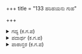 +++
title = "133 ಹರಿಹಯನು ಗುಹ"

+++

<details><summary>ಗದ್ಯ (ಕ.ಗ.ಪ) </summary>

133. ಧೃತರಾಷ್ಟ್ರ ಕೇಳು ! ಇಂದ್ರ, ಷಣ್ಮುಖ, ರಾಮ, ಬಾಣಾಸುರ, ರಾವಣ, ಭೀಮಸೇನ, ಇವರೆಲ್ಲರೂ, ಗಿರಿಜಾರಮಣನಾದ ಪರಮೇಶ್ವರನ ಭಕ್ತರು. ಮಹಾರಾಜ ! ಮೃತ್ಯುಂಜಯನ ಕೂಡೆ ವಿನೋದವೆ ? ನಿನ್ನ ಶಕ್ತಿಯನ್ನು ನೀನು ಅರಿತುಕೋ. ಮರುಳನಂತೆ ಪವನಜನೊಡನೆ ನೀವು ಸರಿಸಮಾನವೇ?
</details>

<details><summary>ಪದಾರ್ಥ (ಕ.ಗ.ಪ) </summary>

ಅಳವು-ಶಕ್ತಿ, ಹರಿಹಯ-ಇಂದ್ರ, ಗುಹ-ಕಾರ್ತಿಕೇಯ, ದಶಶಿರ-ರಾವಣ, ಡಿಂಗರಿಗ-ಭಕ್ತ, ಅಳವು-ಸಾಮಥ್ರ್ಯ
</details>

<details><summary>ಪಾಠಾನ್ತರ (ಕ.ಗ.ಪ) </summary>

ಹರಿ   
ಸುರರೊಡನೆ ಹಗೆಗೊಂಬನೇ  
ಹರನು-ಹಯನು ಎಂಬ ಪಾಠಾಂತರವಿದೆ (ಕೃ. ಜೋ)
</details>
